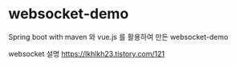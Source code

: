 # websocket-demo

Spring boot with maven 와 vue.js 를 활용하여 만든 websocket-demo 

websocket 설명
https://lkhlkh23.tistory.com/121 

